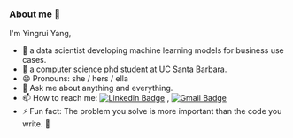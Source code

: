 ### About me 👋

I'm Yingrui Yang, 

- 🔭 a data scientist developing machine learning models for business use cases.
- 🌱 a computer science phd student at UC Santa Barbara.
- 😄 Pronouns: she / hers / ella
- 💬 Ask me about anything and everything.
- 📫 How to reach me:
[![Linkedin Badge](https://img.shields.io/badge/-LinkedIn-blue?style=flat-square&logo=Linkedin&logoColor=white&link=https://www.linkedin.com/in/raghav-byte/)](linkedin.com/in/yingrui-yang-31b97944/) 
, [![Gmail Badge](https://img.shields.io/badge/-Gmail-c14438?style=flat-square&logo=Gmail&logoColor=white&link=mailto:yingruiyang@ucsb.edu)](mailto:yingruiyang@ucsb.edu)
- ⚡ Fun fact: The problem you solve is more important than the code you write. 🚀

<!--
**MiaoBao/MiaoBao** is a ✨ _special_ ✨ repository because its `README.md` (this file) appears on your GitHub profile.

Here are some ideas to get you started:

- 🔭 I’m currently working on ...
- 🌱 I’m currently learning ...
- 👯 I’m looking to collaborate on ...
- 🤔 I’m looking for help with ...
- 💬 Ask me about ...
- 📫 How to reach me: ...
- 😄 Pronouns: ...
- ⚡ Fun fact: ...
-->
